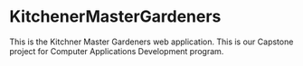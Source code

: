 # KitchenerMasterGardeners

This is the Kitchner Master Gardeners web application. This is our Capstone project for Computer Applications Development program. 
